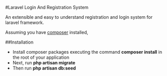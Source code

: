 #Laravel Login And Registration System

An extensible and easy to understand registration and login system for laravel framework.

Assuming you have [composer](https://getcomposer.org/) installed,

##Installation
+ Install composer packages executing the command **composer install** in the root of your application
+ Next, run **php artisan migrate**
+ Then run **php artisan db:seed**

